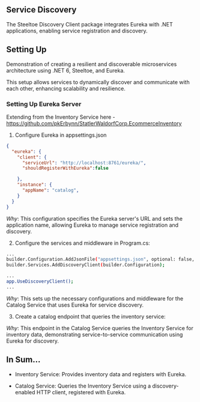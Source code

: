 ## Service Discovery

The Steeltoe Discovery Client package integrates Eureka with .NET applications, enabling service registration and discovery.

## Setting Up
Demonstration of creating a resilient and discoverable microservices architecture using .NET 6, Steeltoe, and Eureka. 

This setup allows services to dynamically discover and communicate with each other, enhancing scalability and resilience.

### Setting Up Eureka Server
Extending from the Inventory Service here - https://github.com/pkErbynn/StatlerWaldorfCorp.EcommerceInventory


1. Configure Eureka in appsettings.json
```json
{
  "eureka": {
    "client": {
      "serviceUrl": "http://localhost:8761/eureka/",
      "shouldRegisterWithEureka":false

    },
    "instance": {
      "appName": "catalog",
    }
  }
}
```
*Why*: This configuration specifies the Eureka server's URL and sets the application name, allowing Eureka to manage service registration and discovery.

2. Configure the services and middleware in Program.cs:

```bash
...
builder.Configuration.AddJsonFile("appsettings.json", optional: false, reloadOnChange: true);
builder.Services.AddDiscoveryClient(builder.Configuration);

...
app.UseDiscoveryClient();
...

```
*Why*: This sets up the necessary configurations and middleware for the Catalog Service that uses Eureka for service discovery.

3. Create a catalog endpoint that queries the inventory service:

*Why*: This endpoint in the Catalog Service queries the Inventory Service for inventory data, demonstrating service-to-service communication using Eureka for discovery.

## In Sum...

- Inventory Service: Provides inventory data and registers with Eureka.

- Catalog Service: Queries the Inventory Service using a discovery-enabled HTTP client, registered with Eureka.


